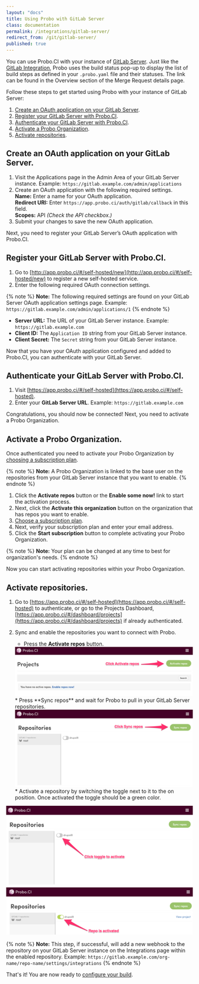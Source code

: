 ```yaml
---
layout: "docs"
title: Using Probo with GitLab Server
class: documentation
permalink: /integrations/gitlab-server/
redirect_from: /git/gitlab-server/
published: true
---
```

You can use Probo.CI with your instance of [GitLab Server](https://about.gitlab.com/install/). Just like the [GitLab Integration](/git/gitlab/), Probo uses the build status pop-up to display the list of build steps as defined in your `.probo.yaml` file and their statuses. The link can be found in the Overview section of the Merge Request details page.

Follow these steps to get started using Probo with your instance of GitLab Server:

1. [Create an OAuth application on your GitLab Server](#create-an-oauth-application-on-your-gitlab-server).
2. [Register your GitLab Server with Probo.CI](#register-your-gitlab-server-with-proboci).
3. [Authenticate your GitLab Server with Probo.CI](#authenticate-your-gitlab-server-with-proboci).
4. [Activate a Probo Organization](#activate-a-probo-organization).
5. [Activate repositories](#activating-repositories).

## Create an OAuth application on your GitLab Server.

1. Visit the Applications page in the Admin Area of your GitLab Server instance. Example: `https://gitlab.example.com/admin/applications` 
2. Create an OAuth application with the following required settings.  
   **Name:** Enter a name for your OAuth application.  
   **Redirect URI:** Enter `https://app.probo.ci/auth/gitlab/callback` in this field.  
   **Scopes:** API _(Check the API checkbox.)_
3. Submit your changes to save the new OAuth application.

Next, you need to register your GitLab Server’s OAuth application with Probo.CI.

## Register your GitLab Server with Probo.CI.

1. Go to [http://app.probo.ci/#/self-hosted/new](http://app.probo.ci/#/self-hosted/new) to register a new self-hosted service.
2. Enter the following required OAuth connection settings.

{% note %}
**Note:** The following required settings are found on your GitLab Server OAuth application settings page. Example: `https://gitlab.example.com/admin/applications/1`
{% endnote %}

- **Server URL:** The URL of your GitLab Server instance. Example: `https://gitlab.example.com`
- **Client ID:** The `Application ID` string from your GitLab Server instance.
- **Client Secret:** The `Secret` string from your GitLab Server instance.

Now that you have your OAuth application configured and added to Probo.CI, you can authenticate with your GitLab Server.

## Authenticate your GitLab Server with Probo.CI.

1. Visit [https://app.probo.ci/#/self-hosted](https://app.probo.ci/#/self-hosted).
2. Enter your **GitLab Server URL**. Example: `https://gitlab.example.com`

Congratulations, you should now be connected! Next, you need to activate a Probo Organization.

## Activate a Probo Organization.

Once authenticated you need to activate your Probo Organization by [choosing a subscription plan](https://probo.ci/pricing/).

{% note %}
**Note:** A Probo Organization is linked to the base user on the repositories from your GitLab Server instance that you want to enable.
{% endnote %}

1. Click the **Activate repos** button or the **Enable some now!** link to start the activation process.
2. Next, click the **Activate this organization** button on the organization that has repos you want to enable.
3. [Choose a subscription plan](https://probo.ci/pricing/).
4. Next, verify your subscription plan and enter your email address.
5. Click the **Start subscription** button to complete activating your Probo Organization.

{% note %}
**Note:** Your plan can be changed at any time to best for organization's needs.
{% endnote %}

Now you can start activating repositories within your Probo Organization.

## Activate repositories.

1. Go to [https://app.probo.ci/#/self-hosted](https://app.probo.ci/#/self-hosted) to authenticate, or go to the Projects Dashboard, [https://app.probo.ci/#/dashboard/projects](https://app.probo.ci/#/dashboard/projects) if already authenticated.

2. Sync and enable the repositories you want to connect with Probo.
   * Press the **Activate repos** button.
   <a href="/images/gitlab-server/activate-repos.png" data-lightbox="gitlabserver-setup-8-9-10">
   <img src="/images/gitlab-server/activate-repos.png" alt="Arrow pointing to the Activate Repositories button in the Probo web app." class="screenshot">
   </a>
   * Press **Sync repos** and wait for Probo to pull in your GitLab Server repositories.
   <a href="/images/gitlab-server/sync-repos.png" data-lightbox="gitlabserver-setup-8-9-10">
   <img src="/images/gitlab-server/sync-repos.png" alt="Arrow pointing to the Sync Repositories button in the Probo web app." class="screenshot">
   </a>
   * Activate a repository by switching the toggle next to it to the on position. Once activated the toggle should be a green color.
  <a href="/images/gitlab-server/activate-repo.png" data-lightbox="gitlabserver-setup-8-9-10">
  <img src="/images/gitlab-server/activate-repo.png" alt="Arrow pointing to the repository activation toggle for a project in the Probo web app." class="screenshot">
  </a>
  <a href="/images/gitlab-server/activated-repo.png" data-lightbox="gitlabserver-setup-8-9-10">
  <img src="/images/gitlab-server/activated-repo.png" alt="Arrow pointing to the repository activation toggle for a project in the Probo web app." class="screenshot">
  </a>

{% note %}
**Note:** This step, if successful, will add a new webhook to the repository on your GitLab Server instance on the Integrations page within the enabled repository. Example: `https://gitlab.example.com/org-name/repo-name/settings/integrations`
{% endnote %}

That's it! You are now ready to [configure your build](https://docs.probo.ci/build/).
